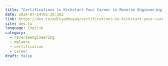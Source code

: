 ```yaml
---
title: "Certifications to Kickstart Your Career in Reverse Engineering and Malware Analysis with C++ and Python"
date: 2024-07-14T05:30:58Z
link: https://dev.to/adityabhuyan/certifications-to-kickstart-your-career-in-reverse-engineering-and-malware-analysis-with-c-and-python-50kh?utm_medium=RSS&utm_source=news.12bit.vn
site: dev.to
language: English
category:
  - reverseengineering
  - malware
  - certification
  - career
draft: false
---
```

